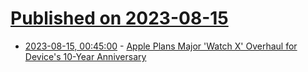 # [Published on 2023-08-15](index.md)

* [2023-08-15, 00:45:00](https://apple.slashdot.org/story/23/08/14/2141238/apple-plans-major-watch-x-overhaul-for-devices-10-year-anniversary?utm_source=rss1.0mainlinkanon&utm_medium=feed) - [Apple Plans Major 'Watch X' Overhaul for Device's 10-Year Anniversary](https://apple.slashdot.org/story/23/08/14/2141238/apple-plans-major-watch-x-overhaul-for-devices-10-year-anniversary?utm_source=rss1.0mainlinkanon&utm_medium=feed)
